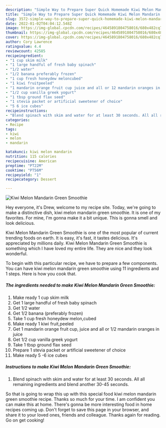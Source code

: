 ```yaml
---
description: "Simple Way to Prepare Super Quick Homemade Kiwi Melon Mandarin Green Smoothie"
title: "Simple Way to Prepare Super Quick Homemade Kiwi Melon Mandarin Green Smoothie"
slug: 3572-simple-way-to-prepare-super-quick-homemade-kiwi-melon-mandarin-green-smoothie
date: 2022-01-02T04:04:12.548Z
image: https://img-global.cpcdn.com/recipes/4645891804758016/680x482cq70/kiwi-melon-mandarin-green-smoothie-recipe-main-photo.jpg
thumbnail: https://img-global.cpcdn.com/recipes/4645891804758016/680x482cq70/kiwi-melon-mandarin-green-smoothie-recipe-main-photo.jpg
cover: https://img-global.cpcdn.com/recipes/4645891804758016/680x482cq70/kiwi-melon-mandarin-green-smoothie-recipe-main-photo.jpg
author: Cory Lawrence
ratingvalue: 4.4
reviewcount: 42585
recipeingredient:
- "1 cup skim milk"
- "1 large handful of fresh baby spinach"
- "1/2 water"
- "1/2 banana preferably frozen"
- "1 cup fresh honeydew meloncubed"
- "1 kiwi fruitpeeled"
- "1 mandarin orange fruit cup juice and all or 12 mandarin oranges in juice"
- "1/2 cup vanilla greek yogurt"
- "1 tbsp ground flax seed"
- "1 stevia packet or artificial sweetener of choice"
- "5 6 ice cubes"
recipeinstructions:
- "Blend spinach with skim and water for at least 30 seconds. All all remaining ingredients and blend another 30-45 seconds."
categories:
- Recipe
tags:
- kiwi
- melon
- mandarin

katakunci: kiwi melon mandarin 
nutrition: 115 calories
recipecuisine: American
preptime: "PT22M"
cooktime: "PT56M"
recipeyield: "1"
recipecategory: Dessert

---
```



![Kiwi Melon Mandarin Green Smoothie](https://img-global.cpcdn.com/recipes/4645891804758016/680x482cq70/kiwi-melon-mandarin-green-smoothie-recipe-main-photo.jpg)

Hey everyone, it's Drew, welcome to my recipe site. Today, we're going to make a distinctive dish, kiwi melon mandarin green smoothie. It is one of my favorites. For mine, I'm gonna make it a bit unique. This is gonna smell and look delicious.

Kiwi Melon Mandarin Green Smoothie is one of the most popular of current trending foods on earth. It is easy, it's fast, it tastes delicious. It's appreciated by millions daily. Kiwi Melon Mandarin Green Smoothie is something which I have loved my entire life. They are nice and they look wonderful.




To begin with this particular recipe, we have to prepare a few components. You can have kiwi melon mandarin green smoothie using 11 ingredients and 1 steps. Here is how you cook that.

<!--inarticleads1-->

##### The ingredients needed to make Kiwi Melon Mandarin Green Smoothie:

1. Make ready 1 cup skim milk
1. Get 1 large handful of fresh baby spinach
1. Get 1/2 water
1. Get 1/2 banana (preferably frozen)
1. Take 1 cup fresh honeydew melon,cubed
1. Make ready 1 kiwi fruit,peeled
1. Get 1 mandarin orange fruit cup, juice and all or 1/2 mandarin oranges in juice
1. Get 1/2 cup vanilla greek yogurt
1. Take 1 tbsp ground flax seed
1. Prepare 1 stevia packet or artificial sweetener of choice
1. Make ready 5 -6 ice cubes




<!--inarticleads2-->

##### Instructions to make Kiwi Melon Mandarin Green Smoothie:

1. Blend spinach with skim and water for at least 30 seconds. All all remaining ingredients and blend another 30-45 seconds.




So that is going to wrap this up with this special food kiwi melon mandarin green smoothie recipe. Thanks so much for your time. I am confident you can make this at home. There's gonna be more interesting food in home recipes coming up. Don't forget to save this page in your browser, and share it to your loved ones, friends and colleague. Thanks again for reading. Go on get cooking!
